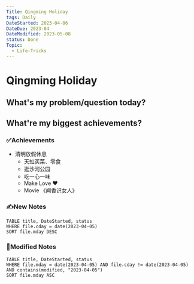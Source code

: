 ```yaml
---
Title: Qingming Holiday
tags: Daily
DateStarted: 2023-04-06
DateDue: 2023-04
DateModified: 2023-05-08
status: Done
Topic:
  - Life-Tricks
---
```


# Qingming Holiday

## What's my problem/question today?

## What're my biggest achievements?

### ✅Achievements

- 清明放假休息
  - 天虹买菜、零食
  - 逛沙河公园
  - 吃一心一味
  - Make Love ❤️
  - Movie 《闻香识女人》

### ✍️New Notes

```dataview
TABLE title, DateStarted, status
WHERE file.cday = date(2023-04-05)
SORT file.mday DESC
```

### 📝Modified Notes

```dataview
TABLE title, DateStarted, status
WHERE file.mday = date(2023-04-05) AND file.cday != date(2023-04-05) AND contains(modified, "2023-04-05")
SORT file.mday ASC
```
